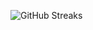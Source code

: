 ![GitHub Streaks](https://github-streaks-mqc9.onrender.com/streak/happilli/image?theme=midnight&cache_bust=1743314037&lang=ja)
